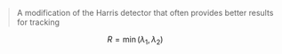 >A modification of the Harris detector that often provides better results for tracking

$$R=\min(\lambda_{1},\lambda_{2})$$
